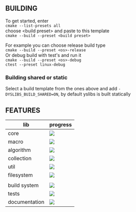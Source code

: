 ## BUILDING

To get started, enter\
`cmake --list-presets all`\
choose \<build preset\> and paste to this template\
`cmake --build --preset <build preset>`

For example you can choose release build type\
`cmake --build --preset <os>-release`\
Or debug build with test's and run it\
`cmake --build --preset <os>-debug`\
`ctest --preset linux-debug`

### Building shared or static
Select a build template from the ones above and add `-DYSLIBS_BUILD_SHARED=ON`, by default yslibs is built statically

## FEATURES
| lib | progress |
|-|-|
| core | ![](https://geps.dev/progress/20?dangerColor=800000&warningColor=ff9900&successColor=006600) |
| macro | ![](https://geps.dev/progress/90?dangerColor=800000&warningColor=ff9900&successColor=006600) |
| algorithm | ![](https://geps.dev/progress/100?dangerColor=800000&warningColor=ff9900&successColor=006600) |
| collection | ![](https://geps.dev/progress/35?dangerColor=800000&warningColor=ff9900&successColor=006600) |
| util | ![](https://geps.dev/progress/70?dangerColor=800000&warningColor=ff9900&successColor=006600) |
| filesystem | ![](https://geps.dev/progress/0?dangerColor=800000&warningColor=ff9900&successColor=006600) |
| | |
| build system | ![](https://geps.dev/progress/100?dangerColor=800000&warningColor=ff9900&successColor=006600) |
| tests | ![](https://geps.dev/progress/20?dangerColor=800000&warningColor=ff9900&successColor=006600) |
| documentation| ![](https://geps.dev/progress/70?dangerColor=800000&warningColor=ff9900&successColor=006600) |
